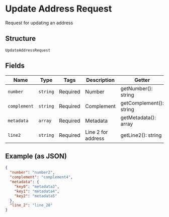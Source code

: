 
# Update Address Request

Request for updating an address

## Structure

`UpdateAddressRequest`

## Fields

| Name | Type | Tags | Description | Getter | Setter |
|  --- | --- | --- | --- | --- | --- |
| `number` | `string` | Required | Number | getNumber(): string | setNumber(string number): void |
| `complement` | `string` | Required | Complement | getComplement(): string | setComplement(string complement): void |
| `metadata` | `array` | Required | Metadata | getMetadata(): array | setMetadata(array metadata): void |
| `line2` | `string` | Required | Line 2 for address | getLine2(): string | setLine2(string line2): void |

## Example (as JSON)

```json
{
  "number": "number2",
  "complement": "complement4",
  "metadata": {
    "key0": "metadata3",
    "key1": "metadata4",
    "key2": "metadata5"
  },
  "line_2": "line_28"
}
```

